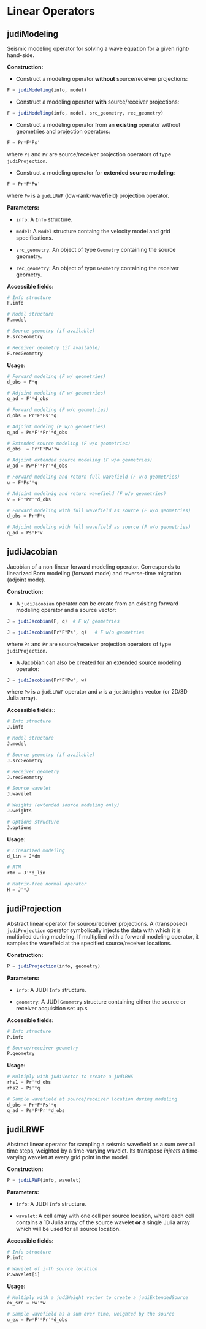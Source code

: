 # Linear Operators


## judiModeling

Seismic modeling operator for solving a wave equation for a given right-hand-side.

**Construction:**

 * Construct a modeling operator **without** source/receiver projections:

```julia
F = judiModeling(info, model)
```

 * Construct a modeling operator **with** source/receiver projections:

```julia
F = judiModeling(info, model, src_geometry, rec_geometry)
```

 * Construct a modeling operator from an **existing** operator without geometries and projection operators:

```julia
F = Pr*F*Ps'
```

where `Ps` and `Pr` are source/receiver projection operators of type `judiProjection`.

 * Construct a modeling operator for **extended source modeling**:

```julia
F = Pr*F*Pw'
```

where `Pw` is a `judiLRWF` (low-rank-wavefield) projection operator.


**Parameters:**

 * `info`: A `Info` structure.

 * `model`: A `Model` structure containg the velocity model and grid specifications.

 * `src_geometry`: An object of type `Geometry` containing the source geometry.

 * `rec_geometry`: An object of type `Geometry` containing the receiver geometry.


**Accessible fields:**

```julia
# Info structure
F.info

# Model structure
F.model

# Source geometry (if available)
F.srcGeometry

# Receiver geometry (if available)
F.recGeometry
```

**Usage:**

```julia
# Forward modeling (F w/ geometries)
d_obs = F*q

# Adjoint modeling (F w/ geometries)
q_ad = F'*d_obs

# Forward modeling (F w/o geometries)
d_obs = Pr*F*Ps'*q

# Adjoint modelng (F w/o geometries)
q_ad = Ps*F'*Pr'*d_obs

# Extended source modeling (F w/o geometries)
d_obs  = Pr*F*Pw'*w

# Adjoint extended source modeling (F w/o geometries)
w_ad = Pw*F'*Pr'*d_obs

# Forward modeling and return full wavefield (F w/o geometries)
u = F*Ps'*q

# Adjoint modelnig and return wavefield (F w/o geometries)
v = F'*Pr'*d_obs

# Forward modeling with full wavefield as source (F w/o geometries)
d_obs = Pr*F*u

# Adjoint modeling with full wavefield as source (F w/o geometries)
q_ad = Ps*F*v
```


## judiJacobian

Jacobian of a non-linear forward modeling operator. Corresponds to linearized Born modeling (forward mode) and reverse-time migration (adjoint mode).

**Construction:**

 * A `judiJacobian` operator can be create from an exisiting forward modeling operator and a source vector:

```julia
J = judiJacobian(F, q)  # F w/ geometries
```

```julia
J = judiJacobian(Pr*F*Ps', q)   # F w/o geometries
```

where `Ps` and `Pr` are source/receiver projection operators of type `judiProjection`.

 * A Jacobian can also be created for an extended source modeling operator:

```julia
J = judiJacobian(Pr*F*Pw', w)
```

where `Pw` is a `judiLRWF` operator and `w` is a `judiWeights` vector (or 2D/3D Julia array).


**Accessible fields::**

```julia
# Info structure
J.info

# Model structure
J.model

# Source geometry (if available)
J.srcGeometry

# Receiver geometry
J.recGeometry

# Source wavelet
J.wavelet

# Weights (extended source modeling only)
J.weights

# Options structure
J.options
```

**Usage:**

```julia
# Linearized modeilng
d_lin = J*dm

# RTM
rtm = J'*d_lin

# Matrix-free normal operator
H = J'*J
```

## judiProjection

Abstract linear operator for source/receiver projections. A (transposed) `judiProjection` operator symbolically injects the data with which it is multiplied during modeling. If multiplied with a forward modeling operator, it samples the wavefield at the specified source/receiver locations.

**Construction:**

```julia
P = judiProjection(info, geometry)
```

**Parameters:**

 * `info`: A JUDI `Info` structure.

 * `geometry`: A JUDI `Geometry` structure containing either the source or receiver acquisition set up.s

**Accessible fields:**

```julia
# Info structure
P.info

# Source/receiver geometry
P.geometry
```

**Usage:**

```julia
# Multiply with judiVector to create a judiRHS
rhs1 = Pr'*d_obs
rhs2 = Ps'*q

# Sample wavefield at source/receiver location during modeling
d_obs = Pr*F*Ps'*q
q_ad = Ps*F*Pr'*d_obs
```

## judiLRWF


Abstract linear operator for sampling a seismic wavefield as a sum over all time steps, weighted by a time-varying wavelet. Its transpose *injects* a time-varying wavelet at every grid point in the model.

**Construction:**

```julia
P = judiLRWF(info, wavelet)
```

**Parameters:**

 * `info`: A JUDI `Info` structure.

 * `wavelet`:  A cell array with one cell per source location, where each cell contains a 1D Julia array of the source wavelet **or** a single Julia array which will be used for all source location.

**Accessible fields:**

```julia
# Info structure
P.info

# Wavelet of i-th source location
P.wavelet[i]
```

**Usage:**

```julia
# Multiply with a judiWeight vector to create a judiExtendedSource
ex_src = Pw'*w

# Sample wavefield as a sum over time, weighted by the source
u_ex = Pw*F'*Pr'*d_obs
```
